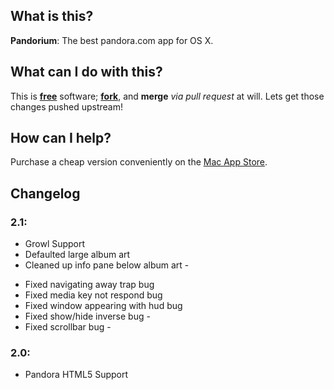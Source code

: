 ## What is this?

**Pandorium**: The best pandora.com app for OS X.

## What can I do with this?

This is [**free**](http://www.gnu.org/philosophy/philosophy.html) software; [**fork**](https://github.com/gauravk92/Pandorium/fork), and **merge** *via pull request* at will. Lets get those changes pushed upstream!

## How can I help?

Purchase a cheap version conveniently on the [Mac App Store](http://itunes.apple.com/us/app/pandorium/id515800066?mt=12).

## Changelog

### 2.1:
+ Growl Support
+ Defaulted large album art
+ Cleaned up info pane below album art -
- Fixed navigating away trap bug
- Fixed media key not respond bug
- Fixed window appearing with hud bug
- Fixed show/hide inverse bug -
- Fixed scrollbar bug -

### 2.0:
+ Pandora HTML5 Support